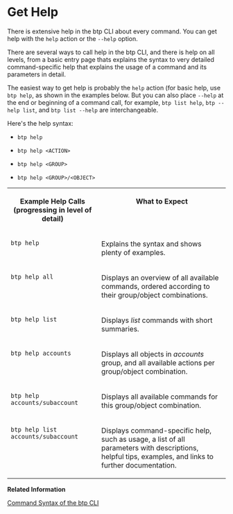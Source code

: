 <!-- loiof8fd1e5bbf9649e1936d32fb9614677b -->

# Get Help

There is extensive help in the btp CLI about every command. You can get help with the `help` action or the `--help` option.

There are several ways to call help in the btp CLI, and there is help on all levels, from a basic entry page thats explains the syntax to very detailed command-specific help that explains the usage of a command and its parameters in detail.

The easiest way to get help is probably the `help` action \(for basic help, use `btp help`, as shown in the examples below. But you can also place `--help` at the end or beginning of a command call, for example, `btp list help`, `btp --help list`, and `btp list --help` are interchangeable.

Here's the help syntax:

-   `btp help`

-   `btp help <ACTION>`

-   `btp help <GROUP>`

-   `btp help <GROUP>/<OBJECT>`



<table>
<tr>
<th valign="top">

Example Help Calls \(progressing in level of detail\)



</th>
<th valign="top">

What to Expect



</th>
</tr>
<tr>
<td valign="top">

`btp help`



</td>
<td valign="top">

Explains the syntax and shows plenty of examples.



</td>
</tr>
<tr>
<td valign="top">

`btp help all`



</td>
<td valign="top">

Displays an overview of all available commands, ordered according to their group/object combinations.



</td>
</tr>
<tr>
<td valign="top">

`btp help list`



</td>
<td valign="top">

Displays *list* commands with short summaries.



</td>
</tr>
<tr>
<td valign="top">

`btp help accounts`



</td>
<td valign="top">

Displays all objects in *accounts* group, and all available actions per group/object combination.



</td>
</tr>
<tr>
<td valign="top">

`btp help accounts/subaccount`



</td>
<td valign="top">

Displays all available commands for this group/object combination.



</td>
</tr>
<tr>
<td valign="top">

`btp help list accounts/subaccount`



</td>
<td valign="top">

Displays command-specific help, such as usage, a list of all parameters with descriptions, helpful tips, examples, and links to further documentation.



</td>
</tr>
</table>

**Related Information**  


[Command Syntax of the btp CLI](command-syntax-of-the-btp-cli-69606f4.md "Each command consists of the base call btp followed by a verb (the action), a combination of group and object, and parameters.")

